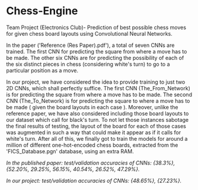 # Chess-Engine
Team Project (Electronics Club)- Prediction of best possible chess moves for given chess board layouts using Convolutional Neural Networks.

In the paper ('Reference (Res Paper).pdf'), a total of seven CNNs are trained. The first CNN for predicting the square from where a move has to be made. The other six CNNs are for predicting the possibility of each of the six distinct pieces in chess (considering white's turn) to go to a particular position as a move.

In our project, we have considered the idea to provide training to just two 2D CNNs, which shall perfectly suffice. The first CNN (The_From_Network) is for predicting the square from where a move has to be made. The second CNN (The_To_Network) is for predicting the square to where a move has to be made ( given the board layouts in each case ). Moreover, unlike the reference paper, we have also considered including those board layouts to our dataset which call for black's turn. To not let those instances sabotage the final results of testing, the layout of the board for each of those cases was augmented in such a way that could make it appear as if it calls for white's turn. After all of this, we finally got to train the models for around a million of different one-hot-encoded chess boards, extracted from the 'FICS_Database.pgn' database, using an extra RAM.

*In the published paper: test/validation accuracies of CNNs: {38.3%}, {52.20%, 29.25%, 56.15%, 40.54%, 26.52%, 47.29%}.*

*In our project: test/validation accuracies of CNNs: {48.65%}, {27.23%}.*

